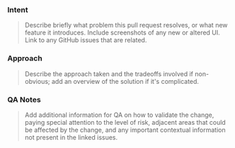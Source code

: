 <!-- Thank you for submitting a pull request.
Please ensure that the code is up-to-date with the `main` branch.
-->

### Intent

> Describe briefly what problem this pull request resolves, or what new feature it introduces. Include screenshots of any new or altered UI. Link to any GitHub issues that are related.

### Approach

> Describe the approach taken and the tradeoffs involved if non-obvious; add an overview of the solution if it's complicated.

### QA Notes

> Add additional information for QA on how to validate the change, paying special attention to the level of risk, adjacent areas that could be affected by the change, and any important contextual information not present in the linked issues.

